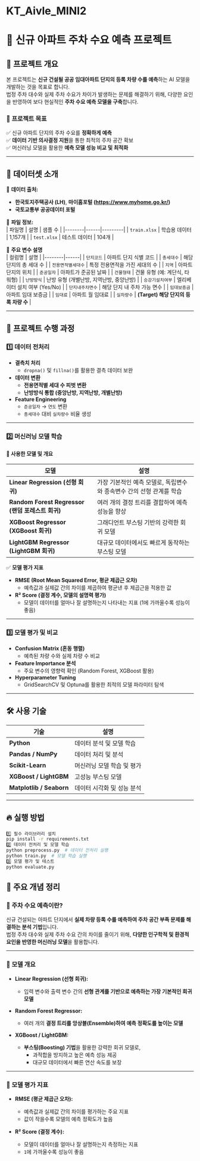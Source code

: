 # KT_Aivle_MINI2

# 🚗 신규 아파트 주차 수요 예측 프로젝트

## 📝 프로젝트 개요
본 프로젝트는 **신규 건설될 공공 임대아파트 단지의 등록 차량 수를 예측**하는 AI 모델을 개발하는 것을 목표로 합니다.  
법정 주차 대수와 실제 주차 수요가 차이가 발생하는 문제를 해결하기 위해, 다양한 요인을 반영하여
보다 현실적인 **주차 수요 예측 모델을 구축**합니다.  

### 🎯 **프로젝트 목표**
✅ 신규 아파트 단지의 주차 수요를 **정확하게 예측**  
✅ **데이터 기반 의사결정 지원**을 통한 최적의 주차 공간 확보  
✅ 머신러닝 모델을 활용한 **예측 모델 성능 비교 및 최적화**  

---

## 📂 데이터셋 소개

📌 **데이터 출처:**  
- **한국토지주택공사 (LH)**, **마이홈포털 (https://www.myhome.go.kr/)**  
- **국토교통부 공공데이터 포털**  

📌 **파일 정보:**  
| 파일명 | 설명 | 샘플 수 |
|--------|------|---------|
| `train.xlsx` | 학습용 데이터 | 1,157개 |
| `test.xlsx` | 테스트 데이터 | 104개 |

📌 **주요 변수 설명**  
| 컬럼명 | 설명 |
|--------|------|
| `단지코드` | 아파트 단지 식별 코드 |
| `총세대수` | 해당 단지의 총 세대 수 |
| `전용면적별세대수` | 특정 전용면적을 가진 세대의 수 |
| `지역` | 아파트 단지의 위치 |
| `준공일자` | 아파트가 준공된 날짜 |
| `건물형태` | 건물 유형 (예: 계단식, 타워형) |
| `난방방식` | 난방 유형 (개별난방, 지역난방, 중앙난방) |
| `승강기설치여부` | 엘리베이터 설치 여부 (Yes/No) |
| `단지내주차면수` | 해당 단지 내 주차 가능 면수 |
| `임대보증금` | 아파트 임대 보증금 |
| `임대료` | 아파트 월 임대료 |
| `실차량수` | **(Target) 해당 단지의 등록 차량 수** |

---

## 🚀 프로젝트 수행 과정

### **1️⃣ 데이터 전처리**
- **결측치 처리**
  - `dropna()` 및 `fillna()`를 활용한 결측 데이터 보완  
- **데이터 변환**
  - **전용면적별 세대 수 피벗 변환**
  - **난방방식 통합 (중앙난방, 지역난방, 개별난방)**
- **Feature Engineering**
  - `준공일자` → `연도` 변환  
  - `총세대수` 대비 `실차량수` 비율 생성  

---

### **2️⃣ 머신러닝 모델 학습**
#### 📌 **사용한 모델 및 개요**
| 모델 | 설명 |
|------|------|
| **Linear Regression (선형 회귀)** | 가장 기본적인 예측 모델로, 독립변수와 종속변수 간의 선형 관계를 학습 |
| **Random Forest Regressor (랜덤 포레스트 회귀)** | 여러 개의 결정 트리를 결합하여 예측 성능을 향상 |
| **XGBoost Regressor (XGBoost 회귀)** | 그래디언트 부스팅 기반의 강력한 회귀 모델 |
| **LightGBM Regressor (LightGBM 회귀)** | 대규모 데이터에서도 빠르게 동작하는 부스팅 모델 |

✅ **모델 평가 지표**  
- **RMSE (Root Mean Squared Error, 평균 제곱근 오차)**  
  - 예측값과 실제값 간의 차이를 제곱하여 평균낸 후 제곱근을 적용한 값  
- **R² Score (결정 계수, 모델의 설명력 평가)**  
  - 모델이 데이터를 얼마나 잘 설명하는지 나타내는 지표 (1에 가까울수록 성능이 좋음)  

---

### **3️⃣ 모델 평가 및 비교**
- **Confusion Matrix (혼동 행렬)**  
  - 예측된 차량 수와 실제 차량 수 비교  
- **Feature Importance 분석**
  - 주요 변수의 영향력 확인 (Random Forest, XGBoost 활용)
- **Hyperparameter Tuning**
  - GridSearchCV 및 Optuna를 활용한 최적의 모델 파라미터 탐색  

---

## 🛠 사용 기술

| 기술 | 설명 |
|------|------|
| **Python** | 데이터 분석 및 모델 학습 |
| **Pandas / NumPy** | 데이터 처리 및 분석 |
| **Scikit-Learn** | 머신러닝 모델 학습 및 평가 |
| **XGBoost / LightGBM** | 고성능 부스팅 모델 |
| **Matplotlib / Seaborn** | 데이터 시각화 및 성능 분석 |

---

## 🔥 실행 방법

### 
```bash
1️⃣ 필수 라이브러리 설치
pip install -r requirements.txt
2️⃣ 데이터 전처리 및 모델 학습
python preprocess.py  # 데이터 전처리 실행
python train.py  # 모델 학습 실행
3️⃣ 모델 평가 및 테스트
python evaluate.py
```
## 📌 주요 개념 정리

### 🔹 **주차 수요 예측이란?**
신규 건설되는 아파트 단지에서 **실제 차량 등록 수를 예측하여 주차 공간 부족 문제를 해결하는 분석 기법**입니다.  
법정 주차 대수와 실제 주차 수요 간의 차이를 줄이기 위해, **다양한 인구학적 및 환경적 요인을 반영한 머신러닝 모델**을 활용합니다.  

---

### 🔹 **모델 개요**
- **Linear Regression (선형 회귀):**  
  - 입력 변수와 출력 변수 간의 **선형 관계를 기반으로 예측하는 가장 기본적인 회귀 모델**  

- **Random Forest Regressor:**  
  - 여러 개의 **결정 트리를 앙상블(Ensemble)하여 예측 정확도를 높이는 모델**  

- **XGBoost / LightGBM:**  
  - **부스팅(Boosting) 기법**을 활용한 강력한 회귀 모델로,  
    - 과적합을 방지하고 높은 예측 성능 제공  
    - 대규모 데이터에서 빠른 연산 속도를 보장  

---

### 🔹 **모델 평가 지표**
- **RMSE (평균 제곱근 오차):**  
  - 예측값과 실제값 간의 차이를 평가하는 주요 지표  
  - 값이 작을수록 모델의 예측 정확도가 높음  

- **R² Score (결정 계수):**  
  - 모델이 데이터를 얼마나 잘 설명하는지 측정하는 지표  
  - `1`에 가까울수록 성능이 좋음  


